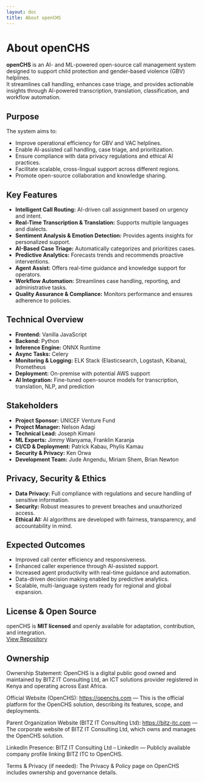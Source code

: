 ```yaml
---
layout: doc
title: About openCHS
---
```


# About openCHS

**openCHS** is an AI- and ML-powered open-source call management system designed to support child protection and gender-based violence (GBV) helplines.  
It streamlines call handling, enhances case triage, and provides actionable insights through AI-powered transcription, translation, classification, and workflow automation.

## Purpose

The system aims to:

- Improve operational efficiency for GBV and VAC helplines.
- Enable AI-assisted call handling, case triage, and prioritization.
- Ensure compliance with data privacy regulations and ethical AI practices.
- Facilitate scalable, cross-lingual support across different regions.
- Promote open-source collaboration and knowledge sharing.

## Key Features

- **Intelligent Call Routing:** AI-driven call assignment based on urgency and intent.  
- **Real-Time Transcription & Translation:** Supports multiple languages and dialects.  
- **Sentiment Analysis & Emotion Detection:** Provides agents insights for personalized support.  
- **AI-Based Case Triage:** Automatically categorizes and prioritizes cases.  
- **Predictive Analytics:** Forecasts trends and recommends proactive interventions.  
- **Agent Assist:** Offers real-time guidance and knowledge support for operators.  
- **Workflow Automation:** Streamlines case handling, reporting, and administrative tasks.  
- **Quality Assurance & Compliance:** Monitors performance and ensures adherence to policies.

## Technical Overview

- **Frontend:** Vanilla JavaScript  
- **Backend:** Python  
- **Inference Engine:** ONNX Runtime  
- **Async Tasks:** Celery  
- **Monitoring & Logging:** ELK Stack (Elasticsearch, Logstash, Kibana), Prometheus  
- **Deployment:** On-premise with potential AWS support  
- **AI Integration:** Fine-tuned open-source models for transcription, translation, NLP, and prediction  

## Stakeholders

- **Project Sponsor:** UNICEF Venture Fund  
- **Project Manager:** Nelson Adagi  
- **Technical Lead:** Joseph Kimani  
- **ML Experts:** Jimmy Wanyama, Franklin Karanja  
- **CI/CD & Deployment:** Patrick Kabau, Phylis Kamau  
- **Security & Privacy:** Ken Orwa  
- **Development Team:** Jude Angendu, Miriam Shem, Brian Newton  

## Privacy, Security & Ethics

- **Data Privacy:** Full compliance with regulations and secure handling of sensitive information.  
- **Security:** Robust measures to prevent breaches and unauthorized access.  
- **Ethical AI:** AI algorithms are developed with fairness, transparency, and accountability in mind.

## Expected Outcomes

- Improved call center efficiency and responsiveness.  
- Enhanced caller experience through AI-assisted support.  
- Increased agent productivity with real-time guidance and automation.  
- Data-driven decision making enabled by predictive analytics.  
- Scalable, multi-language system ready for regional and global expansion.

## License & Open Source

openCHS is **MIT licensed** and openly available for adaptation, contribution, and integration.  
[View Repository](https://github.com/openchlai/openCHS)  

## Ownership

Ownership Statement: OpenCHS is a digital public good owned and maintained by BITZ IT Consulting Ltd, an ICT solutions provider registered in Kenya and operating across East Africa.

Official Website (OpenCHS): https://openchs.com
 — This is the official platform for the OpenCHS solution, describing its features, scope, and deployments.

Parent Organization Website (BITZ IT Consulting Ltd): https://bitz-itc.com
 — The corporate website of BITZ IT Consulting Ltd, which owns and manages the OpenCHS solution.

LinkedIn Presence: BITZ IT Consulting Ltd – LinkedIn
 — Publicly available company profile linking BITZ ITC to OpenCHS.

Terms & Privacy (if needed): The Privacy & Policy page on OpenCHS
 includes ownership and governance details.

